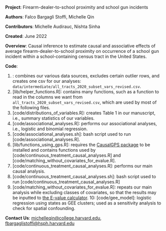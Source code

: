 **Project**: Firearm-dealer-to-school proximity and school gun incidents

**Authors**: Falco Bargagli Stoffi, Michelle Qin

**Contributors**: Michelle Audirauc, Nishta Sinha

**Created**: June 2022

**Overview**: Causal inference to estimate causal and associative effects of average firearm-dealer-to-school proximity on occurrence of a school gun incident within a school-containing census tract in the United States.

**Code**:
1. [](code/make_datasets.R): combines our various data sources, excludes certain outlier rows, and creates one csv for our analyses: `data/intermediate/all_tracts_2020_subset_vars_revised.csv`.
2. [lib/helper_functions.R]: contains many functions, such as a function to read in the columns we want from `all_tracts_2020_subset_vars_revised.csv`, which are used by most of the following files.
3. [code/distributions_of_variables.R]: creates Table 1 in our manuscript, i.e., summary statistics of our variables.
4. [code/associational_analyses.R]: performs our associational analyses, i.e., logistic and binomial regression.
5. [code/associational_analyses.sh]: bash script used to run [code/associational_analyses.R].
6. [lib/functions_using_gps.R]: requires the [CausalGPS package](https://github.com/cran/CausalGPS) to be installed and contains functions used by [code/continuous_treatment_causal_analyses.R] and [code/matching_without_covariates_for_evalue.R].
7. [code/continuous_treatment_causal_analyses.R]: performs our main causal analysis.
8. [code/continuous_treatment_causal_analyses.sh]: bash script used to run [code/continuous_treatment_causal_analyses.R]
9. [code/matching_without_covariates_for_evalue.R]: repeats our main analysis while excluding classes of covariates, so that the results may be inputted to [the E-value calculator](https://www.evalue-calculator.com/evalue/).
10: [code/gee_model]: logistic regression using states as GEE clusters; used as a sensitivity analysis to check for spatial confounding.

**Contact Us**: michelleqin@college.harvard.edu, fbargaglistoffi@hsph.harvard.edu
